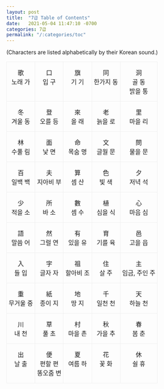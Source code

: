 ```yaml
---
layout: post
title:  "7급 Table of Contents"
date:   2021-05-04 11:47:10 -0700
categories: 7급
permalink: "/:categories/toc"
---
```


(Characters are listed alphabetically by their Korean sound.)

<style type="text/css">
.tg  {border-collapse:collapse;border-spacing:0;}
.tg td{border-color:black;border-style:solid;border-width:1px;
  overflow:hidden;padding:15px 5px;word-break:normal;}
.tg th{border-color:black;border-style:solid;border-width:1px;
  font-weight:normal;overflow:hidden;padding:15px 5px;word-break:normal;}
.tg .tg-li6d{border-color:#efefef;text-align:center;vertical-align:top}
</style>
<table class="tg">
<tbody>
  <tr>
    <td class="tg-li6d">歌 <br>노래 가</td>
    <td class="tg-li6d">口 <br>입 구</td>
    <td class="tg-li6d">旗 <br>기 기</td>
    <td class="tg-li6d">同 <br>한가지 동</td>
    <td class="tg-li6d">洞 <br>골 동 <br>밝을 통</td>
  </tr>
  <tr>
    <td class="tg-li6d">冬 <br>겨울 동</td>
    <td class="tg-li6d">登 <br>오를 등</td>
    <td class="tg-li6d">來 <br>올 래</td>
    <td class="tg-li6d">老 <br>늙을 로</td>
    <td class="tg-li6d">里 <br>마을 리</td>
  </tr>
  <tr>
    <td class="tg-li6d">林 <br>수풀 림</td>
    <td class="tg-li6d">面 <br>낯 면</td>
    <td class="tg-li6d">命 <br>목숨 명</td>
    <td class="tg-li6d">文 <br>글월 문</td>
    <td class="tg-li6d">問 <br>물을 문</td>
  </tr>
  <tr>
    <td class="tg-li6d">百 <br>일백 백</td>
    <td class="tg-li6d">夫 <br>지아비 부</td>
    <td class="tg-li6d">算 <br>셈 산</td>
    <td class="tg-li6d">色 <br>빛 색</td>
    <td class="tg-li6d">夕 <br>저녁 석</td>
  </tr>
  <tr>
    <td class="tg-li6d">少 <br>적을 소</td>
    <td class="tg-li6d">所 <br>바 소</td>
    <td class="tg-li6d">數 <br>셈 수</td>
    <td class="tg-li6d">植 <br>심을 식</td>
    <td class="tg-li6d">心 <br>마음 심</td>
  </tr>
  <tr>
    <td class="tg-li6d">語 <br>말씀 어</td>
    <td class="tg-li6d">然 <br>그럴 연</td>
    <td class="tg-li6d">有 <br>있을 유</td>
    <td class="tg-li6d">育 <br>기를 육</td>
    <td class="tg-li6d">邑 <br>고을 읍</td>
  </tr>
  <tr>
    <td class="tg-li6d">入 <br>들 입</td>
    <td class="tg-li6d">字 <br>글자 자</td>
    <td class="tg-li6d">祖 <br>할아비 조</td>
    <td class="tg-li6d">住 <br>살 주</td>
    <td class="tg-li6d">主 <br>임금, 주인 주</td>
  </tr>
  <tr>
    <td class="tg-li6d">重 <br>무거울 중</td>
    <td class="tg-li6d">紙 <br>종이 지</td>
    <td class="tg-li6d">地 <br>땅 지</td>
    <td class="tg-li6d">千 <br>일천 천</td>
    <td class="tg-li6d">天 <br>하늘 천</td>
  </tr>
  <tr>
    <td class="tg-li6d">川 <br>내 천</td>
    <td class="tg-li6d">草 <br>풀 초</td>
    <td class="tg-li6d">村 <br>마을 촌</td>
    <td class="tg-li6d">秋 <br>가을 추</td>
    <td class="tg-li6d">春 <br>봄 춘</td>
  </tr>
  <tr>
    <td class="tg-li6d">出 <br>날 출</td>
    <td class="tg-li6d">便 <br>편할 편 <br>똥오줌 변</td>
    <td class="tg-li6d">夏 <br>여름 하</td>
    <td class="tg-li6d">花 <br>꽃 화</td>
    <td class="tg-li6d">休 <br>쉴 휴</td>
  </tr>
</tbody>
</table>